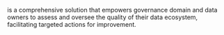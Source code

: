 is a comprehensive solution that empowers governance domain and data owners to assess and oversee the quality of their data ecosystem, facilitating targeted actions for improvement.